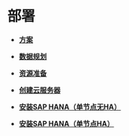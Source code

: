 # 部署<a name="saphana_02_0007"></a>

-   **[方案](方案.md)**  

-   **[数据规划](数据规划.md)**  

-   **[资源准备](资源准备.md)**  

-   **[创建云服务器](创建云服务器.md)**  

-   **[安装SAP HANA（单节点无HA）](安装SAP-HANA（单节点无HA）.md)**  

-   **[安装SAP HANA（单节点HA）](安装SAP-HANA（单节点HA）.md)**  


